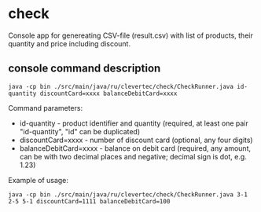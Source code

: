 # check

Console app for genereating CSV-file (result.csv) with list of products, their quantity and price including discount.

## console command description

```console
java -cp bin ./src/main/java/ru/clevertec/check/CheckRunner.java id-quantity discountCard=xxxx balanceDebitCard=xxxx
```
Command parameters:
- id-quantity - product identifier and quantity (required, at least one pair "id-quantity", "id" can be duplicated)
- discountCard=xxxx - number of discount card (optional, any four digits)
- balanceDebitCard=xxxx - balance on debit card (required, any amount, can be with two decimal places and negative; decimal sign is dot, e.g. 1.23)

Example of usage:
```console
java -cp bin ./src/main/java/ru/clevertec/check/CheckRunner.java 3-1 2-5 5-1 discountCard=1111 balanceDebitCard=100
```
